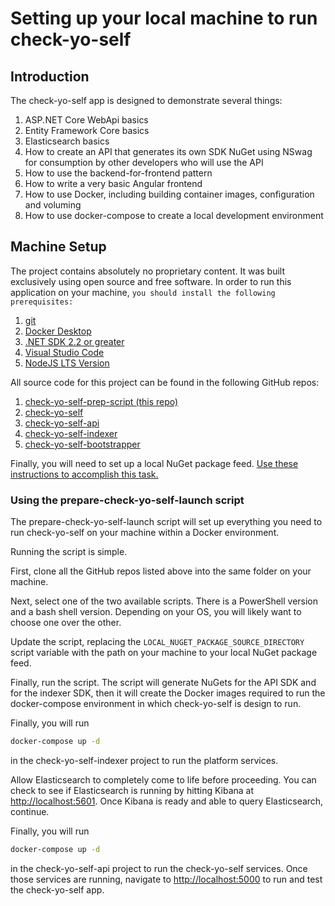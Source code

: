 # Setting up your local machine to run check-yo-self

## Introduction

The check-yo-self app is designed to demonstrate several things:

1. ASP<i>.</i>NET Core WebApi basics
2. Entity Framework Core basics
3. Elasticsearch basics
4. How to create an API that generates its own SDK NuGet using NSwag
for consumption by other developers who will use the API
5. How to use the backend-for-frontend pattern
6. How to write a very basic Angular frontend
7. How to use Docker, including building container images, configuration
and voluming
8. How to use docker-compose to create a local development environment

## Machine Setup

The project contains absolutely no proprietary content. It was built
exclusively using open source and free software. In order to run this
application on your machine, `you should install the following prerequisites:`

1. [git](https://git-scm.com/downloads)
2. [Docker Desktop](https://www.docker.com/products/docker-desktop)
3. [.NET SDK 2.2 or greater](https://dotnet.microsoft.com/download)
4. [Visual Studio Code](https://code.visualstudio.com/download)
5. [NodeJS LTS Version](https://nodejs.org/en/download/)

All source code for this project can be found in the following GitHub repos:

1. [check-yo-self-prep-script (this repo)](https://github.com/tylertechgraves/check-yo-self-prep-script)
2. [check-yo-self](https://github.com/tylertechgraves/check-yo-self)
3. [check-yo-self-api](https://github.com/tylertechgraves/check-yo-self-api)
4. [check-yo-self-indexer](https://github.com/tylertechgraves/check-yo-self-indexer)
5. [check-yo-self-bootstrapper](https://github.com/tylertechgraves/check-yo-self-bootstrapper)

Finally, you will need to set up a local NuGet package feed.
[Use these instructions to accomplish this task.](https://docs.microsoft.com/en-us/nuget/hosting-packages/local-feeds)

### Using the prepare-check-yo-self-launch script

The prepare-check-yo-self-launch script will set up everything you need to run
check-yo-self on your machine within a Docker environment.

Running the script is simple.

First, clone all the GitHub repos listed above into the same folder on your machine.

Next, select one of the two available scripts. There is a PowerShell version
and a bash shell version. Depending on your OS, you will likely want to choose
one over the other.

Update the script, replacing the `LOCAL_NUGET_PACKAGE_SOURCE_DIRECTORY`
script variable with the path on your machine to your local NuGet package feed.

Finally, run the script.  The script will generate NuGets for the API SDK
and for the indexer SDK, then it will create the Docker images required
to run the docker-compose environment in which check-yo-self is design to run.

Finally, you will run

```bash
docker-compose up -d
```

in the check-yo-self-indexer project to run the platform services.

Allow Elasticsearch to completely come to life before proceeding.
You can check to see if Elasticsearch is running by hitting Kibana at
[http://localhost:5601](http://localhost:5601).  Once Kibana is ready
and able to query Elasticsearch, continue.

Finally, you will run

```bash
docker-compose up -d
```

in the check-yo-self-api project to run the check-yo-self services.
Once those services are running, navigate to [http://localhost:5000](http://localhost:5000)
to run and test the check-yo-self app.
